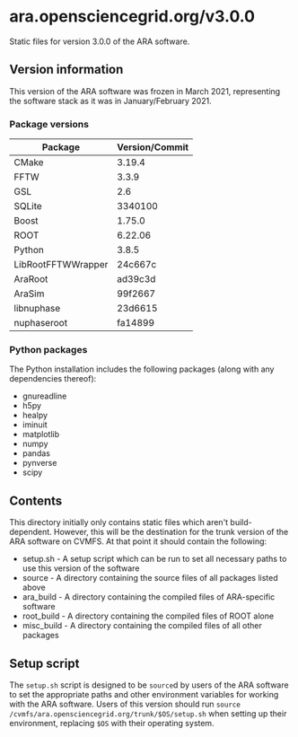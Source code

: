 # ara.opensciencegrid.org/v3.0.0

Static files for version 3.0.0 of the ARA software.

## Version information

This version of the ARA software was frozen in March 2021, representing the software stack as it was in January/February 2021.

### Package versions

| Package            | Version/Commit   |
| ------------------ | ---------------- |
| CMake              | 3.19.4           |
| FFTW               | 3.3.9            |
| GSL                | 2.6              |
| SQLite             | 3340100          |
| Boost              | 1.75.0           |
| ROOT               | 6.22.06          |
| Python             | 3.8.5            |
| LibRootFFTWWrapper | 24c667c          |
| AraRoot            | ad39c3d          |
| AraSim             | 99f2667          |
| libnuphase         | 23d6615          |
| nuphaseroot        | fa14899          |

### Python packages

The Python installation includes the following packages (along with any dependencies thereof):
- gnureadline
- h5py
- healpy
- iminuit
- matplotlib
- numpy
- pandas
- pynverse
- scipy

## Contents

This directory initially only contains static files which aren't build-dependent. However, this will be the destination for the trunk version of the ARA software on CVMFS. At that point it should contain the following:

* setup.sh - A setup script which can be run to set all necessary paths to use this version of the software
* source - A directory containing the source files of all packages listed above
* ara\_build - A directory containing the compiled files of ARA-specific software
* root\_build - A directory containing the compiled files of ROOT alone
* misc\_build - A directory containing the compiled files of all other packages

## Setup script

The `setup.sh` script is designed to be `source`d by users of the ARA software to set the appropriate paths and other environment variables for working with the ARA software. Users of this version should run `source /cvmfs/ara.opensciencegrid.org/trunk/$OS/setup.sh` when setting up their environment, replacing `$OS` with their operating system.
